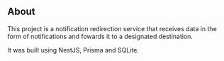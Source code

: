 ## About

This project is a notification redirection service that receives data in the form of notifications and fowards it to a designated destination.

It was built using NestJS, Prisma and SQLite.
